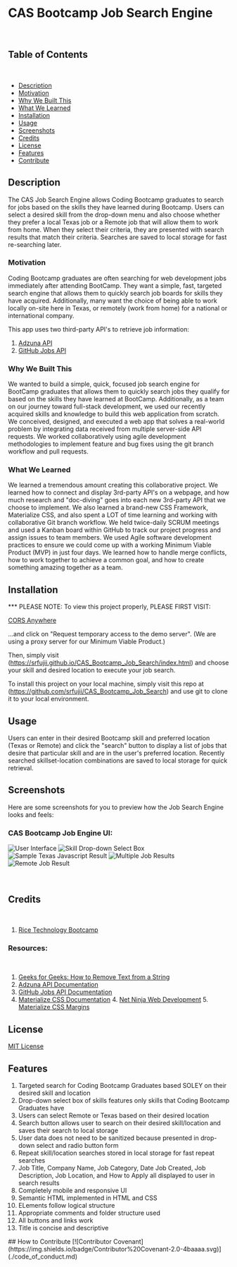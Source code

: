 # CAS Bootcamp Job Search Engine
​
## Table of Contents
​
- [Description](#Description)
- [Motivation](#Motivation)
- [Why We Built This](#Why-We-Built-This)
- [What We Learned](#What-We-Learned)
- [Installation](#Installation)
- [Usage](#Usage)
- [Screenshots](#Screenshots)
- [Credits](#Credits)
- [License](#License)
- [Features](#Features)
- [Contribute](#How-to-Contribute)
​

## Description

The CAS Job Search Engine allows Coding Bootcamp graduates to search for jobs based on the skills they have learned during Bootcamp. Users can select a desired skill from the drop-down menu and also choose whether they prefer a local Texas job or a Remote job that will allow them to work from home. When they select their criteria, they are presented with search results that match their criteria. Searches are saved to local storage for fast re-searching later.


### Motivation

Coding Bootcamp graduates are often searching for web development jobs immediately after attending BootCamp. They want a simple, fast, targeted search engine that allows them to quickly search job boards for skills they have acquired. Additionally, many want the choice of being able to work locally on-site here in Texas, or remotely (work from home) for a national or international company.


This app uses two third-party API's to retrieve job information:
1. [Adzuna API](https://developer.adzuna.com/docs/search)
2. [GitHub Jobs API](https://jobs.github.com/api)


### Why We Built This

We wanted to build a simple, quick, focused job search engine for BootCamp graduates that allows them to quickly search jobs they qualify for based on the skills they have learned at BootCamp. Additionally, as a team on our journey toward full-stack development, we used our recently acquired skills and knowledge to build this web application from scratch. We conceived, designed, and executed a web app that solves a real-world problem by integrating data received from multiple server-side API requests. We worked collaboratively using agile development methodologies to implement feature and bug fixes using the git branch workflow and pull requests.


### What We Learned

We learned a tremendous amount creating this collaborative project. We learned how to connect and display 3rd-party API's on a webpage, and how much research and "doc-diving" goes into each new 3rd-party API that we choose to implement. We also learned a brand-new CSS Framework, Materialize CSS, and also spent a LOT of time learning and working with collaborative Git branch workflow. We held twice-daily SCRUM meetings and used a Kanban board within GitHub to track our project progress and assign issues to team members. We used Agile software development practices to ensure we could come up with a working Minimum Viable Product (MVP) in just four days. We learned how to handle merge conflicts, how to work together to achieve a common goal, and how to create something amazing together as a team.


## Installation

*** PLEASE NOTE: To view this project properly, PLEASE FIRST VISIT:

[CORS Anywhere](https://cors-anywhere.herokuapp.com/corsdemo)

...and click on "Request temporary access to the demo server". (We are using a proxy server for our Minimum Viable Product.)

Then, simply visit (https://srfujii.github.io/CAS_Bootcamp_Job_Search/index.html) and choose your skill and desired location to execute your job search.
 
To install this project on your local machine, simply visit this repo at (https://github.com/srfujii/CAS_Bootcamp_Job_Search) and use git to clone it to your local environment.
​
​
## Usage
Users can enter in their desired Bootcamp skill and preferred location (Texas or Remote) and click the "search" button to display a list of jobs that desire that particular skill and are in the user's preferred location. Recently searched skillset-location combinations are saved to local storage for quick retrieval. 
​
​
## Screenshots
Here are some screenshots for you to preview how the Job Search Engine looks and feels:

### CAS Bootcamp Job Engine UI:
![User Interface](./assets/images/01-UI.png)
![Skill Drop-down Select Box](./assets/images/02-Dropdown-Select-Skill.png)
![Sample Texas Javascript Result](./assets/images/03-Texas-JS-Result.png)
​![Multiple Job Results](./assets/images/04-Mult-Results.png)
​![Remote Job Result](./assets/images/05-Remote-Result.png)

​
## Credits
​
1. [Rice Technology Bootcamp](https://techbootcamps.rice.edu/)
​
​
### Resources:
​
1. [Geeks for Geeks: How to Remove Text from a String](https://www.geeksforgeeks.org/how-to-remove-text-from-a-string-in-javascript/)
2. [Adzuna API Documentation](https://developer.adzuna.com/docs/search)
3. [GitHub Jobs API Documentation](https://jobs.github.com/api)
4. [Materialize CSS Documentation](https://materializecss.com/)
​4. [Net Ninja Web Development](https://www.youtube.com/channel/UCW5YeuERMmlnqo4oq8vwUpg)
​​5. [Materialize CSS Margins](https://www.codegrepper.com/code-examples/css/margin+materialize+css)


## License
[MIT License](./license.txt)
​
​
## Features

<ol>
    <li>Targeted search for Coding Bootcamp Graduates based SOLEY on their desired skill and location</li>
    <li>Drop-down select box of skills features only skills that Coding Bootcamp Graduates have</li>
    <li>Users can select Remote or Texas based on their desired location</li>
    <li>Search button allows user to search on their desired skill/location and saves their search to local storage</li>
    <li>User data does not need to be sanitized because presented in drop-down select and radio button form</li>
    <li>Repeat skill/location searches stored in local storage for fast repeat searches</li>
    <li>Job Title, Company Name, Job Category, Date Job Created, Job Description, Job Location, and How to Apply all displayed to user in search results</li>
    <li>Completely mobile and responsive UI</li>
    <li>Semantic HTML implemented in HTML and CSS</li>
    <li>ELements follow logical structure</li>
    <li>Appropriate comments and folder structure used</li>
    <li>All buttons and links work</li>
    <li>Title is concise and descriptive</li>
</ol>
​
​
## How to Contribute
[![Contributor Covenant](https://img.shields.io/badge/Contributor%20Covenant-2.0-4baaaa.svg)](./code_of_conduct.md)